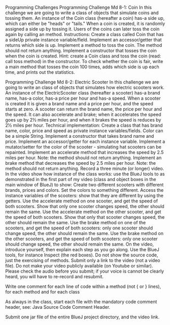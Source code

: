 Programming Challenges
Programming Challenge Md 8-1: Coin
In this challenge we are going to write a class of objects that simulate coins and tossing them.
An instance of the Coin class (hereafter a coin) has-a side up, which can either be "heads" or "tails." When a coin is created, it is randomly assigned a side up by tossing it. Users of the coins can later toss the coin again by calling an method.
Instructions:
Create a class called Coin that has a sideUp private instance variable/field.
Implement an accessor/getter that returns which side is up.
Implement a method to toss the coin. The method should not return anything.
Implement a constructor that tosses the coin when the coin is created.
Hint: create a Coin class and toss the coin (read: call toss method) in the constructor.
To check whether the coin is fair, write a main method that tosses the coin 100 times, adds which side is up each time, and prints out the statistics.

Programming Challenge Md 8-2: Electric Scooter
In this challenge we are going to write an class of objects that simulates how electric scooters work.
An instance of the ElectricScooter class (hereafter a scooter) has-a brand name, has-a color, has-a price per hour and has-a speed. When a scooter is created it is given a brand name and a price per hour, and the speed starts at zero.
A scooter can return the brand name, the price per hour and the speed. It can also accelerate and brake; when it accelerates the speed goes up by 2½ miles per hour, and when it brakes the speed is reduces by 2½ miles per hour.
Technical implementation:
Create a class that has brand name, color, price and speed as private instance variables/fields. Color can be a simple String.
Implement a constructor that takes brand name and price.
Implement an accessor/getter for each instance variable.
Implement a mutator/setter for the color of the scooter - simulating hat scooters can be repainted.
Implement an accelerate method that increases the speed by 2.5 miles per hour. Note: the method should not return anything.
Implement an brake method that decreases the speed by 2.5 miles per hour. Note: the method should not return anything.
Record a three minute (or longer) video.
In the video show how instance of the class works: use the BlueJ tools to as demonstrated in the first part of my video (class and object boxes in the main window of BlueJ) to show:
Create two different scooters with different brands, prices and colors.
Set the colors to something different.
Access the instance variables of the scooters: show that they are different by using the getters.
Use the accelerate method on one scooter, and get the speed of both scooters. Show that only one scooter changes speed, the other should remain the same.
Use the accelerate method on the other scooter, and get the speed of both scooters. Show that only that scooter changes speed, the other should remain the same.
Use the brake method on one of the scooters, and get the speed of both scooters: only one scooter should change speed, the other should remain the same.
Use the brake method on the other scooters, and get the speed of both scooters: only one scooter should change speed, the other should remain the same.
On the video, introduce yourself, then explain each step as you go along.
Use the BlueJ tools, for instance Inspect (the red boxes).
Do not show the source code, just the exercising of methods.
Submit only a link to the video (not a video file).
Do not make your video publicly available (on Youtube or similar).
Please check the audio before you submit; if your voice is cannot be clearly heard, you will have to re-record and resubmit.
 

Write one comment for each line of code within a method (not { or } lines), for each method and for each class

As always in the class, start each file with the mandatory code comment header, see: Java Source Code Comment Header.

Submit one jar file of the entire BlueJ project directory, and the video link.

 
